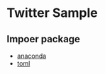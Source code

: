 # Twitter Sample

## Impoer package

- [anaconda](https://github.com/ChimeraCoder/anaconda)
- [toml](https://github.com/BurntSushi/toml)

